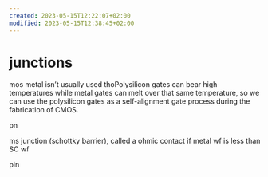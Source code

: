 ```yaml
---
created: 2023-05-15T12:22:07+02:00
modified: 2023-05-15T12:38:45+02:00
---
```


# junctions

mos  metal isn’t usually used thoPolysilicon gates can bear high temperatures while metal gates can melt over that same temperature, so we can use the polysilicon gates as a self-alignment gate process during the fabrication of CMOS.


pn


ms junction  (schottky barrier), called a ohmic contact if metal wf is less than SC wf

pin
